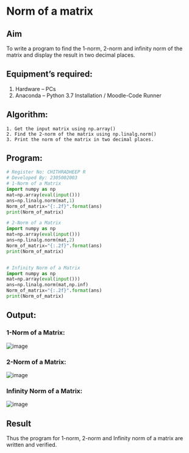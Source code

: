 # Norm of a matrix
## Aim
To write a program to find the 1-norm, 2-norm and infinity norm of the matrix and display the result in two decimal places.
## Equipment’s required:
1.	Hardware – PCs
2.	Anaconda – Python 3.7 Installation / Moodle-Code Runner
## Algorithm:
	1. Get the input matrix using np.array()   
    2. Find the 2-norm of the matrix using np.linalg.norm()
	3. Print the norm of the matrix in two decimal places.
## Program:
```Python
# Register No: CHITHRADHEEP R
# Developed By: 2305002003
# 1-Norm of a Matrix
import numpy as np
mat=np.array(eval(input()))
ans=np.linalg.norm(mat,1)
Norm_of_matrix="{:.2f}".format(ans)
print(Norm_of_matrix)

# 2-Norm of a Matrix
import numpy as np
mat=np.array(eval(input()))
ans=np.linalg.norm(mat,2)
Norm_of_matrix="{:.2f}".format(ans)
print(Norm_of_matrix)


# Infinity Norm of a Matrix
import numpy as np
mat=np.array(eval(input()))
ans=np.linalg.norm(mat,np.inf)
Norm_of_matrix="{:.2f}".format(ans)
print(Norm_of_matrix)

```
## Output:
### 1-Norm of a Matrix:
![image](https://github.com/Chithradheep/Norm-of-a-matrix/assets/155504933/cda239ff-65ae-4436-b3ad-26beb185e1d6)

### 2-Norm of a Matrix:
![image](https://github.com/Chithradheep/Norm-of-a-matrix/assets/155504933/e5c811db-82b4-4c2e-93ee-f5de2bc99d15)

### Infinity Norm of a Matrix:
![image](https://github.com/Chithradheep/Norm-of-a-matrix/assets/155504933/b68119e4-acb5-4d01-8622-47cc4fa5a68e)


## Result
Thus the program for 1-norm, 2-norm and Infinity norm of a matrix are written and verified.
